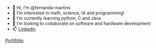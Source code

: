 - 👋 Hi, I’m @fernanda-martins
- 👀 I’m interested in math, science, IA and programming!
- 🌱 I’m currently learning python, C and Java
- 💞️ I’m looking to collaborate on software and hardware development
- 📫 [Linkedin](linkedin.com/in/fernanda-ferreira-martins)

[Portifólio](https://www.canva.com/design/DAFN0R-NhAI/QYdw1q1Wgwdh-W4-_Erpzg/view?utm_content=DAFN0R-NhAI&utm_campaign=designshare&utm_medium=link&utm_source=publishpresent)
